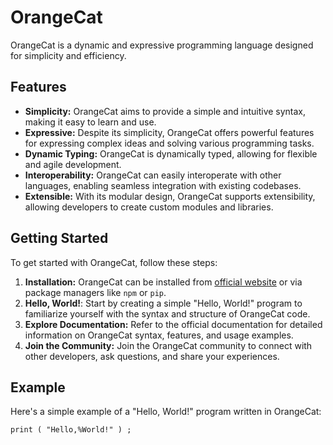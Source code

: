 # OrangeCat

OrangeCat is a dynamic and expressive programming language designed for simplicity and efficiency.

## Features

- **Simplicity:** OrangeCat aims to provide a simple and intuitive syntax, making it easy to learn and use.
- **Expressive:** Despite its simplicity, OrangeCat offers powerful features for expressing complex ideas and solving various programming tasks.
- **Dynamic Typing:** OrangeCat is dynamically typed, allowing for flexible and agile development.
- **Interoperability:** OrangeCat can easily interoperate with other languages, enabling seamless integration with existing codebases.
- **Extensible:** With its modular design, OrangeCat supports extensibility, allowing developers to create custom modules and libraries.

## Getting Started

To get started with OrangeCat, follow these steps:

1. **Installation:** OrangeCat can be installed from [official website](https://orangecat-lang.org) or via package managers like `npm` or `pip`.
2. **Hello, World!**: Start by creating a simple "Hello, World!" program to familiarize yourself with the syntax and structure of OrangeCat code.
3. **Explore Documentation:** Refer to the official documentation for detailed information on OrangeCat syntax, features, and usage examples.
4. **Join the Community:** Join the OrangeCat community to connect with other developers, ask questions, and share your experiences.

## Example

Here's a simple example of a "Hello, World!" program written in OrangeCat:

```orangecat
print ( "Hello,%World!" ) ;
```
